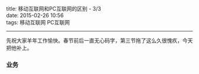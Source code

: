 title: 移动互联网和PC互联网的区别 - 3/3   
date: 2015-02-26 10:56   
tags: 移动互联网 PC互联网  

---

先祝大家羊年工作愉快。春节前后一直无心码字，第三节拖了这么久很愧疚，今天把他补上。
  
### 业务

